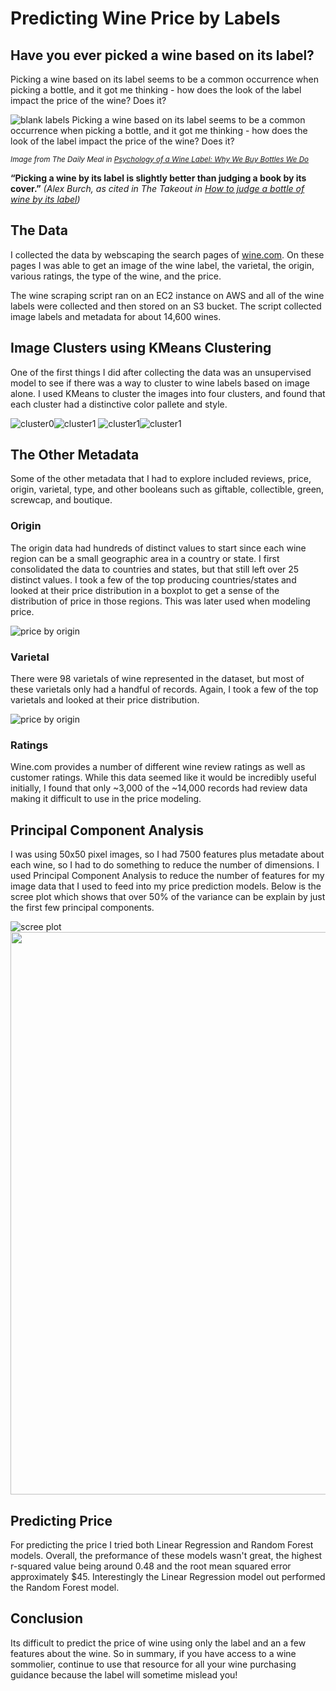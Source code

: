 # Predicting Wine Price by Labels

## Have you ever picked a wine based on its label?
Picking a wine based on its label seems to be a common occurrence when picking a bottle, and it got me thinking - how does the look of the label impact the price of the wine? Does it?

![blank labels](/figures/wine-labels.jpg)
Picking a wine based on its label seems to be a common occurrence when picking a bottle, and it got me thinking - how does the look of the label impact the price of the wine? Does it?

<sup>*Image from The Daily Meal in [Psychology of a Wine Label: Why We Buy Bottles We Do](https://www.thedailymeal.com/psychology-wine-label-why-we-buy-bottles-we-do)*</sup>

**“Picking a wine by its label is slightly better than judging a book by its cover.”** *(Alex Burch, as cited in The Takeout in [How to judge a bottle of wine by its label](https://thetakeout.com/how-to-judge-a-bottle-of-wine-by-its-label-1828030852))*


## The Data
I collected the data by webscaping the search pages of [wine.com](https://www.wine.com/list/wine/7155). On these pages I was able to get an image of the wine label, the varietal, the origin, various ratings, the type of the wine, and the price.

The wine scraping script ran on an EC2 instance on AWS and all of the wine labels were collected and then stored on an S3 bucket. The script collected image labels and metadata for about 14,600 wines.

## Image Clusters using KMeans Clustering
One of the first things I did after collecting the data was an unsupervised model to see if there was a way to cluster to wine labels based on image alone. I used KMeans to cluster the images into four clusters, and found that each cluster had a distinctive color pallete and style.

![cluster0](/figures/no_padding_cluster0.jpg)![cluster1](/figures/no_padding_cluster1.jpg)
![cluster1](/figures/no_padding_cluster2.jpg)![cluster1](/figures/no_padding_cluster3.jpg)

## The Other Metadata
Some of the other metadata that I had to explore included reviews, price, origin, varietal, type, and other booleans such as giftable, collectible, green, screwcap, and boutique.

### Origin
The origin data had hundreds of distinct values to start since each wine region can be a small geographic area in a country or state. I first consolidated the data to countries and states, but that still left over 25 distinct values. I took a few of the top producing countries/states and looked at their price distribution in a boxplot to get a sense of the distribution of price in those regions. This was later used when modeling price.

![price by origin](/figures/price_by_origin.jpeg)

### Varietal
There were 98 varietals of wine represented in the dataset, but most of these varietals only had a handful of records. Again, I took a few of the top varietals and looked at their price distribution.

![price by origin](/figures/price_by_origin.jpeg)

### Ratings
Wine.com provides a number of different wine review ratings as well as customer ratings. While this data seemed like it would be incredibly useful initially, I found that only ~3,000 of the ~14,000 records had review data making it difficult to use in the price modeling.

## Principal Component Analysis
I was using 50x50 pixel images, so I had 7500 features plus metadate about each wine, so I had to do something to reduce the number of dimensions. I used Principal Component Analysis to reduce the number of features for my image data that I used to feed into my price prediction models. Below is the scree plot which shows that over 50% of the variance can be explain by just the first few principal components.

![scree plot](/figures/pca_scree_plot.jpg)
<img src="/figures/pca_scree_plot.jpg" width="900">

## Predicting Price
For predicting the price I tried both Linear Regression and Random Forest models. Overall, the preformance of these models wasn't great, the highest r-squared value being around 0.48 and the root mean squared error approximately $45. Interestingly the Linear Regression model out performed the Random Forest model.

## Conclusion
Its difficult to predict the price of wine using only the label and an a few features about the wine. So in summary, if you have access to a wine sommolier, continue to use that resource for all your wine purchasing guidance because the label will sometime mislead you! 
